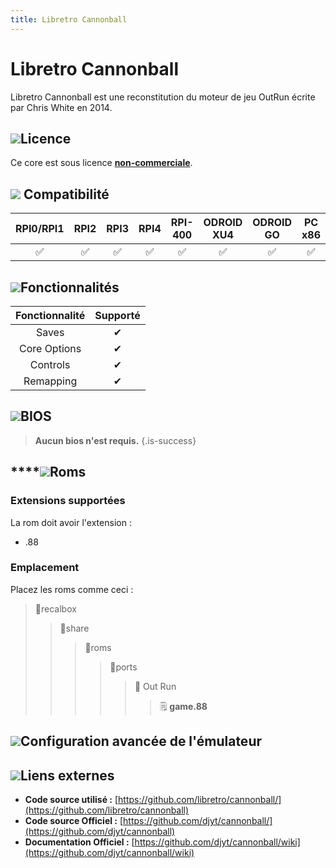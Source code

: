```yaml
---
title: Libretro Cannonball
---
```


# Libretro Cannonball

Libretro Cannonball est une reconstitution du moteur de jeu OutRun écrite par Chris White en 2014.

## ![](/migration-images/emulateurs/ports/out-run/gerald-g-parchment-background-or-border-5.svg)Licence

Ce core est sous licence [**non-commerciale**](https://github.com/libretro/cannonball/blob/master/docs/license.txt).

## ![](/migration-images/emulateurs/ports/out-run/compatibility.png) Compatibilité

| RPI0/RPI1 | RPI2 | RPI3 | RPI4 | RPI-400 | ODROID XU4 | ODROID GO | PC x86 | PC X86\_64 |
| :---: | :---: | :---: | :---: | :---: | :---: | :---: | :---: | :---: |
| ✅ | ✅ | ✅ | ✅ | ✅ | ✅ | ✅ | ✅ | ✅ |

## ![](/migration-images/emulateurs/ports/out-run/cogwheel-145804_640.png)Fonctionnalités

| Fonctionnalité | Supporté |
| :---: | :---: |
| Saves | ✔ |
| Core Options | ✔ |
| Controls | ✔ |
| Remapping | ✔ |

## ![](/migration-images/emulateurs/ports/out-run/tqfp32.svg)BIOS


>**Aucun bios n'est requis.**
{.is-success}

## \*\*\*\*![](/migration-images/emulateurs/ports/out-run/rom-30098_640.png)**Roms**

### **Extensions supportées**

La rom doit avoir l'extension :

* .88

### **Emplacement**

Placez les roms comme ceci : 

> 📁recalbox
>
> > 📁share
> >
> > > 📁roms
> > >
> > > > 📁ports
> > > >
> > > > > 📁 Out Run
> > > > >
> > > > > > 🗒 **game.88**

## ![](/migration-images/emulateurs/ports/out-run/hammer-28636_640.png)Configuration avancée de l'émulateur

###  <a id="options-du-core"></a>

## ![](/migration-images/emulateurs/ports/out-run/kisspng-web-development-world-wide-web-computer-icons-webs-world-wide-web-icon-png-5ab05c24477216.4540070115215073642927.png)**Liens externes**

* **Code source utilisé :** [https://github.com/libretro/cannonball/](https://github.com/libretro/cannonball)
* **Code source Officiel :** [https://github.com/djyt/cannonball/](https://github.com/djyt/cannonball)
* **Documentation Officiel :** [https://github.com/djyt/cannonball/wiki](https://github.com/djyt/cannonball/wiki)​

